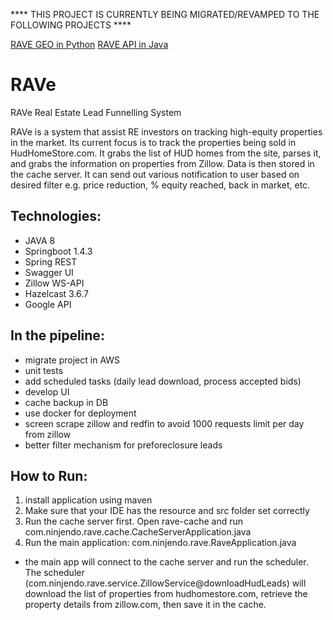 **** THIS PROJECT IS CURRENTLY BEING MIGRATED/REVAMPED TO THE FOLLOWING PROJECTS ****

[RAVE GEO in Python](https://github.com/ninjendo/ravePyApi)
[RAVE API in Java](https://github.com/ninjendo/ravepads)

# RAVe
RAVe Real Estate Lead Funnelling System

RAVe is a system that assist RE investors on tracking high-equity properties in the market. Its current focus is to track the properties being sold in HudHomeStore.com. It grabs the list of HUD homes from the site, parses it, and grabs the information on properties from Zillow. Data is then stored in the cache server. It can send out various notification to user based on desired filter e.g. price reduction, % equity reached, back in market, etc.

## Technologies:
- JAVA 8
- Springboot 1.4.3
- Spring REST
- Swagger UI
- Zillow WS-API
- Hazelcast 3.6.7
- Google API

## In the pipeline:
- migrate project in AWS
- unit tests
- add scheduled tasks (daily lead download, process accepted bids)
- develop UI
- cache backup in DB
- use docker for deployment
- screen scrape zillow and redfin to avoid 1000 requests limit per day from zillow
- better filter mechanism for preforeclosure leads

## How to Run:
1) install application using maven
2) Make sure that your IDE has the resource and src folder set correctly
3) Run the cache server first.  Open rave-cache and run com.ninjendo.rave.cache.CacheServerApplication.java
4) Run the main application: com.ninjendo.rave.RaveApplication.java
- the main app will connect to the cache server and run the scheduler. The scheduler (com.ninjendo.rave.service.ZillowService@downloadHudLeads) will download the list of properties from hudhomestore.com, retrieve the property details from zillow.com, then save it in the cache.  
